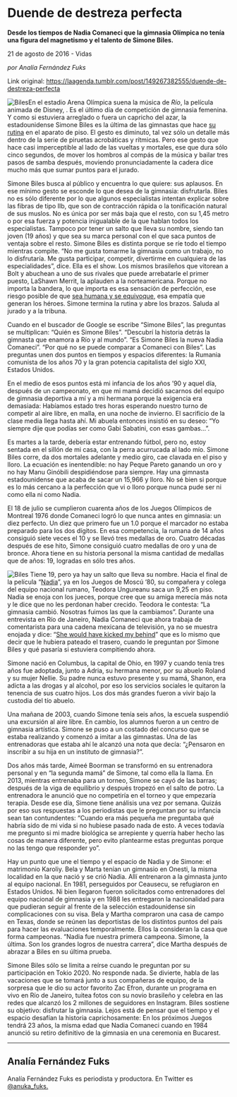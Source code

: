 # Duende de destreza perfecta

**Desde los tiempos de Nadia Comaneci que la gimnasia Olímpica no tenía una figura del magnetismo y el talento de Simone Biles.**

21 de agosto de 2016 - Vidas

_por Analía Fernández Fuks_

Link original: https://laagenda.tumblr.com/post/149267382555/duende-de-destreza-perfecta

![Biles](https://64.media.tumblr.com/fcf621d0c5fb01db1d400bc4a90e2787/tumblr_inline_pjzvd3dFgV1t6q87u_500.png)En
el estadio Arena Olímpica suena la música de *Río*,
la película animada de Disney, . Es el último día de competición
de gimnasia femenina. Y como si estuviera arreglado o fuera un
capricho del azar, la estadounidense Simone Biles es la última de
las gimnastas que hace [su
rutina](https://www.youtube.com/watch?v=kGCu2wEiVeQ) en el aparato de piso. El gesto es diminuto, tal vez sólo
un detalle más dentro de la serie de piruetas acrobáticas y
rítmicas. Pero ese gesto que hace casi imperceptible al lado de las
vueltas y mortales, ese que dura sólo cinco segundos, de mover los
hombros al compás de la música y bailar tres pasos de samba
después, moviendo pronunciadamente la cadera dice mucho más que
sumar puntos para el jurado.

Simone
Biles busca al público y encuentra lo que quiere: sus aplausos. En
ese mínimo gesto se esconde lo que desea de la gimnasia:
disfrutarla. Biles no es sólo diferente por lo que algunos
especialistas intentan explicar sobre las fibras de tipo IIb, que son
de contracción rápida o la tonificación natural de sus muslos. No
es única por ser más baja que el resto, con su 1,45 metro o por
esa fuerza y potencia inigualable de la que hablan todos los
especialistas. Tampoco por tener un salto que lleva su nombre, siendo
tan joven (19 años) y que sea su marca personal con el que saca
puntos de ventaja sobre el resto. Simone Biles es distinta porque se
ríe todo el tiempo mientras compite. “No me gusta tomarme la
gimnasia como un trabajo, no lo disfrutaría. Me gusta participar,
competir, divertirme en cualquiera de las especialidades”, dice.
Ella es el show. Los mismos brasileños que vitorean a Bolt y
abuchean a uno de sus rivales que puede arrebatarle el primer puesto,
LaShawn Merrit, la aplauden a la norteamericana. Porque no importa la
bandera, lo que importa es esa sensación de perfección, ese riesgo
posible de que [sea
humana y se equivoque](https://www.youtube.com/watch?v=cHqBW2Dj9Pc), esa empatía que generan los héroes.
Simone termina la rutina y abre los brazos. Saluda al jurado y a la
tribuna. 


Cuando
en el buscador de Google se escribe “Simone Biles”, las preguntas
se multiplican: “Quién
es Simone Biles”. “Descubrí la historia detrás la gimnasta que
enamora a Río y al mundo”. “Es Simone Biles la nueva Nadia
Comaneci”. “Por qué no se puede comparar a Comaneci con Biles”.
Las preguntas  unen dos puntos en tiempos y espacios diferentes: la
Rumania comunista de los años 70 y la gran potencia capitalista del
siglo XXI, Estados Unidos.

En
el medio de esos puntos está mi infancia de los años ’90 y aquel
día, después de un campeonato, en que mi mamá decidió sacarnos
del equipo de gimnasia deportiva a mí y a mi hermana porque la
exigencia era demasiada: Habíamos estado tres horas esperando
nuestro turno de competir al aire libre, en malla, en una noche de
invierno. El sacrificio de la clase media llega hasta ahí. Mi abuela
entonces insistió en su deseo: “Yo siempre dije que podías ser
como Gabi Sabatini, con esas gambas…”. 


Es
martes a la tarde, debería estar entrenando fútbol, pero no, estoy
sentada en el sillón de mi casa, con la perra acurrucada al lado
mío. Simone Biles corre, da dos mortales adelante y medio giro, cae
clavada en el piso y lloro. La ecuación es inentendible: no hay
Peque Pareto ganando un oro y no hay Manu Ginóbili despidiéndose
para siempre. Hay una gimnasta estadounidense que acaba de sacar un
15,966 y lloro. No sé bien si porque es lo más cercano a la
perfección que vi o lloro porque nunca pude ser ni como ella ni como
Nadia.

El
18 de julio se cumplieron cuarenta años de los Juegos Olímpicos de
Montreal 1976 donde Comaneci logró lo que nunca antes en gimnasia:
un diez perfecto. Un diez que primero fue un 1.0 porque el marcador
no estaba preparado para los dos dígitos. En esa competencia, la
rumana de 14 años consiguió siete veces el 10 y se llevó tres
medallas de oro. Cuatro décadas después de ese hito, Simone
consiguió cuatro medallas de oro y una de bronce. Ahora tiene en su
historia personal la misma cantidad de medallas que de años: 19,
logradas en sólo tres años.  


![Biles](https://64.media.tumblr.com/fcf621d0c5fb01db1d400bc4a90e2787/tumblr_inline_pjzvd3dFgV1t6q87u_500.png) Tiene 19, pero ya hay un salto que lleva su nombre. Hacia
el final de la película “[Nadia](https://www.youtube.com/watch?v=qE6AKHW2Cc4)”,
ya en los Juegos de Moscú ‘80, su compañera y colega del equipo
nacional rumano, Teodora Ungureanu saca un 9,25 en piso. Nadia se
enoja con los jueces, porque cree que su amiga merecía más nota y
le dice que no les perdonan haber crecido. Teodora le contesta: “La
gimnasia cambió. Nosotras fuimos las que la cambiamos”.  Durante
una entrevista en Río de Janeiro, Nadia Comaneci que ahora trabaja
de comentarista para una cadena mexicana de televisión, ya no se
muestra enojada y dice: “[She
would have kicked my behind](https://www.youtube.com/watch?v=ZpLPhYKDEgE%7d)” que es lo mismo que decir que le
hubiera pateado el trasero, cuando le preguntan por Simone Biles y
qué pasaría si estuviera compitiendo ahora. 



Simone
nació en Columbus, la capital de Ohio, en 1997 y cuando tenía tres
años fue adoptada, junto a Adria, su hermana menor, por su abuelo
Roland y su mujer Nellie. Su padre nunca estuvo presente y su mamá,
Shanon, era adicta a las drogas y al alcohol, por eso los
servicios sociales le quitaron la tenencia de sus cuatro hijos. Los
dos más grandes fueron a vivir bajo la custodia del tío abuelo.


Una
mañana de 2003, cuando Simone tenía seis años, la escuela
suspendió una excursión al aire libre. En cambio, los alumnos
fueron a un centro de gimnasia artística. Simone se puso a un
costado del concurso que se estaba realizando y comenzó a imitar a
las gimnastas. Una de las entrenadoras que estaba ahí le alcanzó
una nota que decía: “¿Pensaron en inscribir a su hija en un
instituto de gimnasia?”. 



Dos
años más tarde, Aimeé Boorman se transformó en su entrenadora
personal y en “la segunda mamá” de Simone, tal como ella la
llama. En 2013, mientras entrenaba
para un torneo,  Simone se cayó de las barras; después de la viga
de equilibrio y después tropezó en el salto de potro. La
entrenadora le anunció que no competiría en el torneo y que
empezaría terapia. Desde ese día, Simone tiene análisis una vez
por semana. Quizás por eso sus respuestas a los periodistas que le
preguntan por su infancia sean tan contundentes: “Cuando era más
pequeña me preguntaba qué habría sido de mi vida si no hubiese
pasado nada de esto. A veces todavía me pregunto si mi madre
biológica se arrepiente y querría haber hecho las cosas de manera
diferente, pero evito plantearme estas preguntas porque no las tengo
que responder yo”.

Hay
un punto que une el tiempo y el espacio de Nadia y de Simone: el
matrimonio Karoliy. Bela y Marta tenían un gimnasio en Onesti, la
misma localidad en la que nació y se crió Nadia. Allí entrenaron a
la gimnasta junto al equipo nacional. En 1981, perseguidos por
Ceausecu, se refugiaron en Estados Unidos. Ni bien llegaron fueron
solicitados como entrenadores del equipo nacional de gimnasia y en
1988 les entregaron la nacionalidad para que pudieran seguir al
frente de la selección estadounidense sin complicaciones con su
visa. Bela y Martha compraron una casa de campo en Texas, donde se
reúnen las deportistas de los distintos puntos del país para hacer
las evaluaciones temporalmente. Ellos la consideran la casa que forma
campeonas. “Nadia fue nuestra primera campeona. Simone, la última.
Son los grandes logros de nuestra carrera”, dice Martha después de
abrazar a Biles en su última prueba. 


Simone
Biles sólo se limita a reírse cuando le preguntan por su
participación en Tokio 2020. No responde nada. Se divierte, habla de
las vacaciones que se tomará junto a sus compañeras de equipo, de
la sorpresa que le dio su actor favorito Zac Efron, durante un
programa en vivo en Río de Janeiro, tuitea fotos con su novio
brasileño y celebra en las redes que alcanzó los 2 millones de
seguidores en Instagram. Biles sostiene su objetivo: disfrutar la
gimnasia. Lejos está de pensar que el tiempo y el espacio desafían
la historia caprichosamente: En los próximos Juegos tendrá 23 años,
la misma edad que Nadia Comaneci cuando en 1984 anunció su retiro
definitivo de la gimnasia en una ceremonia en Bucarest. 




---

 Analía Fernández Fuks
----------------------

Analía Fernández Fuks es periodista y productora. En Twitter es [@anuka\_fuks.](https://twitter.com/Anuka_Fuks) 

